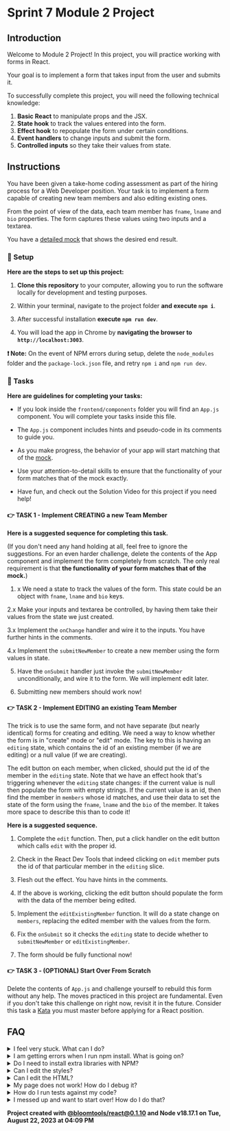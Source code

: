 # Sprint 7 Module 2 Project

## Introduction

Welcome to Module 2 Project! In this project, you will practice working with forms in React.

Your goal is to implement a form that takes input from the user and submits it.

To successfully complete this project, you will need the following technical knowledge:

1. **Basic React** to manipulate props and the JSX.
2. **State hook** to track the values entered into the form.
3. **Effect hook** to repopulate the form under certain conditions.
4. **Event handlers** to change inputs and submit the form.
5. **Controlled inputs** so they take their values from state.

## Instructions

You have been given a take-home coding assessment as part of the hiring process for a Web Developer position. Your task is to implement a form capable of creating new team members and also editing existing ones.

From the point of view of the data, each team member has `fname`, `lname` and `bio` properties. The form captures these values using two inputs and a textarea.

You have a [detailed mock](https://bloominstituteoftechnology.github.io/W_S7M2_Project/) that shows the desired end result.

### 💾 Setup

**Here are the steps to set up this project:**

1. **Clone this repository** to your computer, allowing you to run the software locally for development and testing purposes.

2. Within your terminal, navigate to the project folder **and execute `npm i`**.

3. After successful installation **execute `npm run dev`**.

4. You will load the app in Chrome by **navigating the browser to `http://localhost:3003`**.

**❗ Note:** On the event of NPM errors during setup, delete the `node_modules` folder and the `package-lock.json` file, and retry `npm i` and `npm run dev`.

### 🥷 Tasks

**Here are guidelines for completing your tasks:**

- If you look inside the `frontend/components` folder you will find an `App.js` component. You will complete your tasks inside this file.

- The `App.js` component includes hints and pseudo-code in its comments to guide you.

- As you make progress, the behavior of your app will start matching that of the [mock](https://bloominstituteoftechnology.github.io/W_S7M2_Project/).

- Use your attention-to-detail skills to ensure that the functionality of your form matches that of the mock exactly.

- Have fun, and check out the Solution Video for this project if you need help!

#### 👉 TASK 1 - Implement CREATING a new Team Member

**Here is a suggested sequence for completing this task.**

(If you don't need any hand holding at all, feel free to ignore the suggestions. For an even harder challenge, delete the contents of the App component and implement the form completely from scratch. The only real requirement is that **the functionality of your form matches that of the mock.**)

1. x We need a state to track the values of the form. This state could be an object with `fname`, `lname` and `bio` keys.

2.x Make your inputs and textarea be controlled, by having them take their values from the state we just created.

3.x Implement the `onChange` handler and wire it to the inputs. You have further hints in the comments.

4.x Implement the `submitNewMember` to create a new member using the form values in state.

5. Have the `onSubmit` handler just invoke the `submitNewMember` unconditionally, and wire it to the form. We will implement edit later.

6. Submitting new members should work now!

#### 👉 TASK 2 - Implement EDITING an existing Team Member

The trick is to use the same form, and not have separate (but nearly identical) forms for creating and editing. We need a way to know whether the form is in "create" mode or "edit" mode. The key to this is having an `editing` state, which contains the id of an existing member (if we are editing) or a null value (if we are creating).

The edit button on each member, when clicked, should put the id of the member in the `editing` state. Note that we have an effect hook that's triggering whenever the `editing` state changes: if the current value is null then populate the form with empty strings. If the current value is an id, then find the member in `members` whose id matches, and use their data to set the state of the form using the `fname`, `lname` and the `bio` of the member. It takes more space to describe this than to code it!

**Here is a suggested sequence.**

1. Complete the `edit` function. Then, put a click handler on the edit button which calls `edit` with the proper id.

2. Check in the React Dev Tools that indeed clicking on `edit` member puts the id of that particular member in the `editing` slice.

3. Flesh out the effect. You have hints in the comments.

4. If the above is working, clicking the edit button should populate the form with the data of the member being edited.

5. Implement the `editExistingMember` function. It will do a state change on `members`, replacing the edited member with the values from the form.

6. Fix the `onSubmit` so it checks the `editing` state to decide whether to `submitNewMember` or `editExistingMember`.

7. The form should be fully functional now!

#### 👉 TASK 3 - (OPTIONAL) Start Over From Scratch

Delete the contents of `App.js` and challenge yourself to rebuild this form without any help. The moves practiced in this project are fundamental. Even if you don't take this challenge on right now, revisit it in the future. Consider this task a [Kata](https://en.wikipedia.org/wiki/Kata) you must master before applying for a React position.

## FAQ

<details>
  <summary>I feel very stuck. What can I do?</summary>

Check out the Solution Video for this project in your learning platform. In it, an industry expert will walk you through their thinking in detail while they solve the tasks. The Solution Videos are highly recommended even if you are not stuck: you will learn lots of tricks.

</details>

<details>
  <summary>I am getting errors when I run npm install. What is going on?</summary>

This project requires Node to be correctly installed on your computer to work. Sometimes Node can be installed but misconfigured. Try deleting `node_modules` and running `npm install`. If that fails, try deleting both `node_modules` and `package-lock.json` before reinstalling. If all fails, please request support!

</details>

<details>
  <summary>Do I need to install extra libraries with NPM?</summary>

No. Everything you need should be installed already.

</details>

<details>
  <summary>Can I edit the styles?</summary>

Of course! Have at it.

</details>

<details>
  <summary>Can I edit the HTML?</summary>

That's probably not a great idea. Why do you want to do that?

</details>

<details>
  <summary>My page does not work! How do I debug it?</summary>

With React, it's very important that we use the React Dev Tools to monitor the state of our components as we interact with the App. If the state is not adjusting like it should, that's good to know. If the state does change but the UI does not respond, that's a different thing.

If your code has a syntax problem, the app will print error messages in the console. Focus on the first message. Place console logs right before the crash site (errors usually inform of the line number where the problem originates) and see if your variables contain the data you think they do. Comment out chunks of code until you get it to compile!

</details>

<details>
  <summary>How do I run tests against my code?</summary>

This particular project has no tests in it. All testing must be manual!

</details>

<details>
  <summary>I messed up and want to start over! How do I do that?</summary>

Do NOT delete your repository from GitHub! Instead, commit frequently as you work. Make a commit whenever you achieve anything and the app isn't crashing in Chrome. This in practice creates restore points you can use should you wreak havoc with your app. If you find yourself in a mess, use git reset --hard to simply discard all changes to your code since your last commit. If you are dead-set on restarting the challenge from scratch, you can do this with Git as well. Research how to reset hard to a specific commit.

</details>

**Project created with [@bloomtools/react@0.1.10](https://github.com/bloominstituteoftechnology/npm-tools-react) and Node v18.17.1 on Tue, August 22, 2023 at 04:09 PM**
